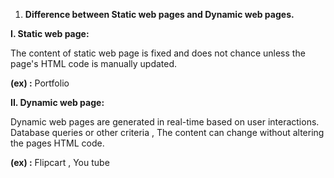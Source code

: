 1.    **Difference between Static web pages and Dynamic web pages.**

**I. Static web page:**

The content of static web page is fixed and does not chance unless the page's HTML code is manually updated.

**(ex) :**  Portfolio

**II. Dynamic web page:**

Dynamic web pages are generated in real-time based on user interactions. Database queries or other criteria , The content can change without altering the pages HTML code.

**(ex) :** Flipcart , You tube